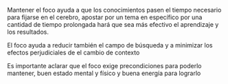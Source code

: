 Mantener el foco ayuda a que los conocimientos pasen el tiempo necesario para fijarse en el cerebro, apostar por un tema en específico por una cantidad de tiempo prolongada hará que sea más efectivo el aprendizaje y los resultados.

El foco ayuda a reducir también el campo de búsqueda y a minimizar los efectos perjudiciales de el cambio de contexto 

Es importante aclarar que el foco exige precondiciones para poderlo mantener, buen estado mental y físico y buena energía para lograrlo